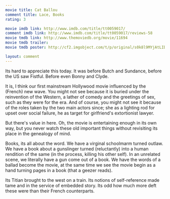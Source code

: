 ```yaml
---
movie title: Cat Ballou
comment title: Lace, Books
rating: 3

movie imdb link: http://www.imdb.com/title/tt0059017/
comment imdb link: http://www.imdb.com/title/tt0059017/reviews-58
movie tmdb link: http://www.themoviedb.org/movie/11694
movie tmdb trailer: 
movie tmdb poster: http://cf2.imgobject.com/t/p/original/s0k8l9MYjAtLID2aflZnTDkGYsh.jpg

layout: comment
---
```


Its hard to appreciate this today. It was before Butch and Sundance, before the US saw Fistful. Before even Bonny and Clyde.

It is, I think our first mainstream Hollywood movie influenced by the (French) new wave. You might not see because it is buried under the reinvention of the Western, a lather of comedy and the greetings of sex, such as they were for the era. And of course, you might not see it because of the roles taken by the two main actors since; she as a lighting rod for upset over social failure, he as target for girlfriend's extortionist lawyer.

But there's value in here. Oh, the movie is entertaining enough in its own way, but you never watch these old important things without revisiting its place in the genealogy of mind. 

Books, its all about the word. We have a virginal schoolmarm turned outlaw. We have a book about a gunslinger turned (reluctantly) into a human rendition of the same (in the process, killing his other self). In an unrelated scene, we literally have a gun come out of a book. We have the words of a ballad become the movie, at the same time we see the movie begin as a hand turning pages in a book (that a geezer reads).

Its Titian brought to the west on a train. Its notions of self-reference made tame and in the service of embedded story. Its odd how much more deft these were than their French counterparts.